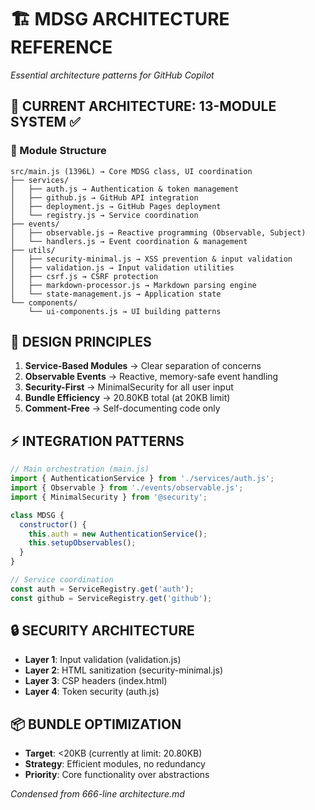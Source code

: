 # 🏗️ MDSG ARCHITECTURE REFERENCE
*Essential architecture patterns for GitHub Copilot*

## 🎯 **CURRENT ARCHITECTURE: 13-MODULE SYSTEM** ✅

### **📁 Module Structure**
```
src/main.js (1396L) → Core MDSG class, UI coordination
├── services/
│   ├── auth.js → Authentication & token management
│   ├── github.js → GitHub API integration
│   ├── deployment.js → GitHub Pages deployment
│   └── registry.js → Service coordination
├── events/
│   ├── observable.js → Reactive programming (Observable, Subject)
│   └── handlers.js → Event coordination & management
├── utils/
│   ├── security-minimal.js → XSS prevention & input validation
│   ├── validation.js → Input validation utilities
│   ├── csrf.js → CSRF protection
│   ├── markdown-processor.js → Markdown parsing engine
│   └── state-management.js → Application state
└── components/
    └── ui-components.js → UI building patterns
```

## 🎯 **DESIGN PRINCIPLES**
1. **Service-Based Modules** → Clear separation of concerns
2. **Observable Events** → Reactive, memory-safe event handling
3. **Security-First** → MinimalSecurity for all user input
4. **Bundle Efficiency** → 20.80KB total (at 20KB limit)
5. **Comment-Free** → Self-documenting code only

## ⚡ **INTEGRATION PATTERNS**
```javascript
// Main orchestration (main.js)
import { AuthenticationService } from './services/auth.js';
import { Observable } from './events/observable.js';
import { MinimalSecurity } from '@security';

class MDSG {
  constructor() {
    this.auth = new AuthenticationService();
    this.setupObservables();
  }
}

// Service coordination
const auth = ServiceRegistry.get('auth');
const github = ServiceRegistry.get('github');
```

## 🔒 **SECURITY ARCHITECTURE**
- **Layer 1**: Input validation (validation.js)
- **Layer 2**: HTML sanitization (security-minimal.js)
- **Layer 3**: CSP headers (index.html)
- **Layer 4**: Token security (auth.js)

## 📦 **BUNDLE OPTIMIZATION**
- **Target**: <20KB (currently at limit: 20.80KB)
- **Strategy**: Efficient modules, no redundancy
- **Priority**: Core functionality over abstractions

*Condensed from 666-line architecture.md*
